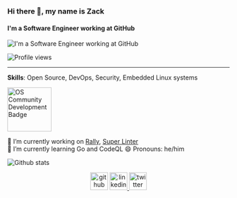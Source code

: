 ### Hi there 👋, my name is Zack
#### I'm a Software Engineer working at GitHub
![I'm a Software Engineer working at GitHub](https://resources.github.com/assets/img/site/octocat-help.svg)

![Profile views](https://gpvc.arturio.dev/zkoppert)

---

**Skills**: Open Source, DevOps, Security, Embedded Linux systems

<img src='https://github.com/zkoppert/zkoppert/blob/master/Rabb%20School%20of%20Continuing%20Studies%20-%20Brandeis%20University%20-%20Open%20Source%20Community%20Development%20-%202020-09-15.png?raw=true' alt='OS Community Development Badge' height='100' >

🔭 I’m currently working on [Rally](https://github.com/github/rally), [Super Linter](https://github.com/github/super-linter)  
🌱 I’m currently learning Go and CodeQL 
😄 Pronouns: he/him  

![Github stats](https://github-readme-stats.vercel.app/api?username=zkoppert&show_icons=true)

<div align="center">
  <a href="https://github.com/zkoppert"> <img src='https://cdn.jsdelivr.net/npm/simple-icons@3.0.1/icons/github.svg' alt='github' height='40' ></a>  
  <a href="https://www.linkedin.com/in/zack-koppert/"><img src='https://cdn.jsdelivr.net/npm/simple-icons@3.0.1/icons/linkedin.svg' alt='linkedin' height='40'> </a>  
  <a href="https://twitter.com/ZacheryK89"><img src='https://cdn.jsdelivr.net/npm/simple-icons@3.0.1/icons/twitter.svg' alt='twitter' height='40'></a>
</div>
